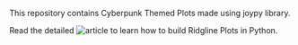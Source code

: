 This repository contains Cyberpunk Themed Plots made using joypy library.

Read the detailed ![article](https://www.analyticsvidhya.com/blog/2021/06/ridgeline-plots-visualize-data-with-a-joy/) to learn how to build Ridgline Plots in Python.
